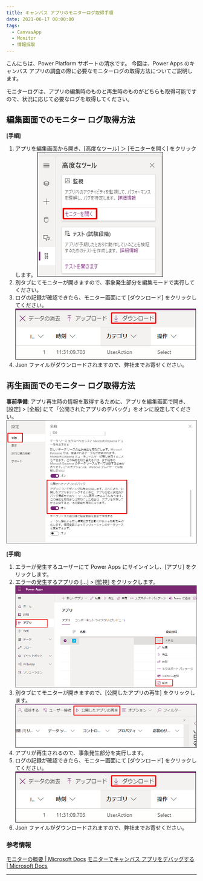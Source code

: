 ```yaml
---
title: キャンバス アプリのモニターログ取得手順
date: 2021-06-17 00:00:00
tags:
  - CanvasApp
  - Monitor
  - 情報採取
---
```


こんにちは、Power Platform サポートの清水です。
今回は、Power Apps のキャンバス アプリの調査の際に必要なモニターログの取得方法についてご説明します。
<!-- more -->

モニターログは、アプリの編集時のものと再生時のものがどちらも取得可能ですので、状況に応じて必要なログを取得してください。

## 編集画面でのモニター ログ取得方法

**[手順]**

1. アプリを編集画面から開き、[高度なツール] ＞ [モニターを開く] をクリックします。
![](./Canvas-app-monitor/img01.png)
2. 別タブにてモニターが開きますので、事象発生部分を編集モードで実行してください。
3. ログの記録が確認できたら、モニター画面にて [ダウンロード] をクリックしてください。
![](./Canvas-app-monitor/img02.png)
4. Json ファイルがダウンロードされますので、弊社までお寄せください。

## 再生画面でのモニター ログ取得方法

**事前準備**: アプリ再生時の情報を取得するために、アプリを編集画面で開き、  
[設定] > [全般] にて「公開されたアプリのデバッグ」をオンに設定してください。
![](./Canvas-app-monitor/img03.png)

**[手順]**

1. エラーが発生するユーザーにて Power Apps にサインインし、[アプリ] をクリックします。
2. エラーの発生するアプリの […] > [監視] をクリックします。
![](./Canvas-app-monitor/img04.png)
3. 別タブにてモニターが開きますので、[公開したアプリの再生] をクリックします。
![](./Canvas-app-monitor/img05.png)
4. アプリが再生されるので、事象発生部分を実行します。
5. ログの記録が確認できたら、モニター画面にて [ダウンロード] をクリックしてください。
![](./Canvas-app-monitor/img02.png)
6. Json ファイルがダウンロードされますので、弊社までお寄せください。

### 参考情報

[モニターの概要 | Microsoft Docs](https://docs.microsoft.com/ja-jp/powerapps/maker/monitor-overview)
[モニターでキャンバス アプリをデバッグする | Microsoft Docs](https://docs.microsoft.com/ja-jp/powerapps/maker/monitor-canvasapps)

---
